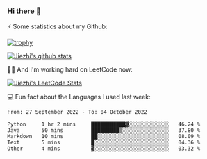 ### Hi there 👋


⚡ Some statistics about my Github:


[![trophy](https://github-profile-trophy.vercel.app/?username=jiezhi&rank=-B&margin-w=6)](https://github.com/Jiezhi)

[![Jiezhi's github stats](https://github-readme-stats.vercel.app/api?username=Jiezhi&show_icons=true)](https://github.com/Jiezhi/github-readme-stats)


🙇🏼 And I'm working hard on LeetCode now:

[![Jiezhi's LeetCode Stats](https://leetcode-stats.vercel.app/api?username=Jiezhi&theme=Light)](https://leetcode.com/Jiezhi/)

💻 Fun fact about the Languages I used last week:

<!--START_SECTION:waka-->

```text
From: 27 September 2022 - To: 04 October 2022

Python     1 hr 2 mins     ███████████▓░░░░░░░░░░░░░   46.24 %
Java       50 mins         █████████▒░░░░░░░░░░░░░░░   37.80 %
Markdown   10 mins         ██░░░░░░░░░░░░░░░░░░░░░░░   08.09 %
Text       5 mins          █░░░░░░░░░░░░░░░░░░░░░░░░   04.36 %
Other      4 mins          ▓░░░░░░░░░░░░░░░░░░░░░░░░   03.32 %
```

<!--END_SECTION:waka-->


<!--
[![Top Langs](https://github-readme-stats.vercel.app/api/top-langs/?username=Jiezhi&hide=javascript,html)](https://github.com/Jiezhi/github-readme-stats)

**Jiezhi/Jiezhi** is a ✨ _special_ ✨ repository because its `README.md` (this file) appears on your GitHub profile.

Here are some ideas to get you started:

- 🔭 I’m currently working on ...
- 🌱 I’m currently learning ...
- 👯 I’m looking to collaborate on ...
- 🤔 I’m looking for help with ...
- 💬 Ask me about ...
- 📫 How to reach me: ...
- 😄 Pronouns: ...
- ⚡ Fun fact: ...
-->

